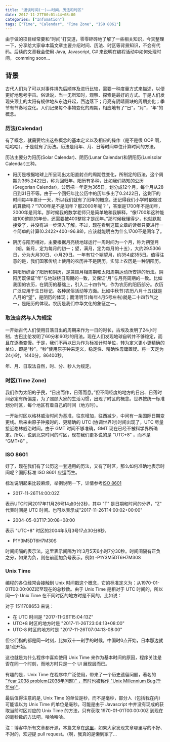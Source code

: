 ```yaml
---
title: "漫谈时间(一)——时间、历法和时区"
date: 2017-11-27T00:01:44+08:00
categories: ["Infomation"]
tags: ["Time", "Calendar", "Time Zone", "ISO 8061"]
---
```


由于做的项目经常要和“时间”打交道，零零碎碎地了解了一些相关知识，今天整理一下，分享给大家😁本篇文章主要介绍时间、历法、时区等背景知识，不会有代码。后续的文章我会使用 Java, Javascript, C# 来说明在编程活动中如何处理时间， comming soon...

## 背景
古代人们为了可以对事件排先后顺序及进行比较，需要一种度量方式来描述，以便更好地思考宇宙。俗话说，当一无所知时，观察、探索是最好的方式。于是人们发现头顶上的太阳有规律地从东边升起，西边落下；月亮有阴晴圆缺的周期变化；季节有节奏地变化。人们记录每个事物变化的周期，相应地有了“日”，“月”，“年”的概念。

### 历法(Calendar)
有了概念，就需要给出这些概念的基本定义以及相应的操作（是不是很 OOP 啊，哈哈哈），于是就有了历法。历法是用年、月、日等时间单位计算时间的方法。

历法主要分为阳历(Solar Calendar)、阴历(Lunar Calendar)和阴阳历(Lunisolar Calendar)三种。

* 阳历是根据地球上所呈现出太阳直射点的周期性变化，所制定的历法，这个周期为365.2422日，称为回归年。阳历有多种，比如我们熟知的公历(Gregorian Calendar)，公历把一年定为365日，划分成12个月，每个月从28日到31日不等。由于一个回归年比公历中的历年多出了0.2422日，这剩下的时间每4年累计一天，所以我们就有了闰年的概念。还记得我们小学时都做过的算数吗？“1700年是不是闰年？那2000年呢？”，答案是1700年不是闰年，2000年是闰年。那时候我的数学老师只是简单地和我解释，“像1700年这种能被100整除的年份，还需要被400整除才是闰年。”那时候我懂得少，也就默默接受了，并没有进一步深入了解。不过，现在看到这篇文章的读者只要进行一个简单的计算(0.2422*400=96.88)，应该就能明白为什么1700不是闰年了。

* 阴历与阳历相对，主要根据月亮绕地球运行一周时间为一个月，称为朔望月（朔，新月，定为每月的初一；望，满月，定为每月的十五），大约29.5306日，分为大月30日、小月29日。一年有12个朔望月，约354或355日。值得注意的是，我们国家传统上使用的农历并不是阴历，实际上农历是一种阴阳历。

* 阴阳历综合了阳历和阴历，是兼顾月相周期和太阳周期运动所安排的历法。阴阳历既保证“年”与地球绕日周期的一致，又保证“月”与月亮周期的一致。比如我国的农历，在阴历的基础上，引入二十四节气，作为农历的阳历部分。农历广泛应用于生日标记、各种民俗活动等方面。比如中秋节(农历八月十五)就是八月的“望”，是阴历的体现；而清明节(每年4月5号左右)就是二十四节气之一，是阳历的体现。农历是我们中华文化的象征之一。

### 取法自然与人为规定
一开始古代人们使用日落日出的周期来作为一日的时长，古埃及发明了24小时制，古巴比伦发明了60分和60秒的用法。现在人们发现地球自转并不够稳定，而且在逐渐变慢。于是，我们不再以日为作为标准计时单位，转为定义更小更精确的单位，即是“秒”。“秒”使用原子钟来定义，稳定性、精确性毋庸置疑。将一天定为24小时，1440分，86400秒。

年、月、日取法自然，时、分、秒人为规定。

### 时区(Time Zone)
我们作为太阳的子民，“日出而作，日落而息。”但不同经度的地方的日出、日落时间必定有所偏差，为了照顾大家的生活习惯，出现了时区的概念。世界按统一标准划分时区，每个地区有着自己的时间（地方时）。

一开始时区以格林威治时间为基准，往东增加，往西减少，中间有一条国际日期变更线。后来由原子钟报时的、更精确的 UTC (协调世界时)时间出现了，UTC 尽量接近格林威治时间。由于 GMT 时间不够准确，GMT 现在已经不被科学界所确定。所以，说到北京时间的时区，现在我们更多说的是 “UTC+8” ，而不是 “GMT+8” 。

### ISO 8601
好了，现在我们有了公历这一套通用的历法，又有了时区，那么如何准确地表示时间呢？国际标准 ISO 8601 应运而生。

标准说明起来比较麻烦，举例说明一下，详情参考[ISO 8601](https://en.wikipedia.org/wiki/ISO_8601)

+ 2017-11-26T14:00:02Z 

表示UTC时间2017年11月26号14点0分2秒，其中 "T" 是日期和时间的分界，"Z" 代表时间是 UTC 时间。也可以表示成"2017-11-26T14:00:02+00:00"

+ 2004-05-03T17:30:08+08:00 

表示 "UTC+8" 时区的2004年5月3号17点30分8秒。

+ P1Y3M5DT6H7M30S 

时间间隔的表示法，这里表示间隔为1年3月5天6小时7分30秒。时间间隔有正负之分，如果为负，则在前面加负号表示。例如 -P1Y3M5DT6H7M30S

### Unix Time
编程的各位经常会接触到 Unix 时间戳这个概念，它的标准定义为：从1970-01-01T00:00:00Z起至现在的总秒数。由于 Unix Time 是相对于 UTC 时间的，所以同一个 Unix Time 在不同时区的地方时是不同的，比如说：

对于 1511708653 来说：

+ 在 UTC 时间是 "2017-11-26T15:04:13Z"
+ UTC+8 时区的地方时是 "2017-11-26T23:04:13+08:00"
+ UTC-8 时区的地方时是 "2017-11-26T07:04:13-08:00"

但它们指的都是同一时刻，比如双十一剁手的时候，中国时0点开始，日本那边就是1点开始。

这也就是为什么程序中喜欢使用 Unix Time 来作为基本时间的原因，程序关注是否在同一个时刻，而地方时只是一个 UI 展现层而已。

有趣的是，Unix Time 在程序中广泛使用，带来了一个历史遗留问题，著名的 ["Year 2038 problem(2038年问题)" ，有时也被称作 "Unix Millennium Bug(千年虫)"](https://zh.wikipedia.org/wiki/2038年问题)，

最后值得注意的是, Unix Time 的单位是秒，而不是毫秒，部分人（包括我在内）可能误以为 Unix Time 的单位是毫秒。可能是由于 Javascript 中并没有现成的获取当前时区对应的 Unix Time 的方法，只有获取 1970-01-01T00:00:00Z 到现在的毫秒数的方法吧，哈哈哈哈。

注：博客中所有文章都开源，本篇文章在[这里](https://github.com/Excited-ccccly/studymakesmehappy.club/blob/master/content/posts/%E6%BC%AB%E8%B0%88%E6%97%B6%E9%97%B4(%E4%B8%80)%E2%80%94%E2%80%94%E6%97%B6%E9%97%B4%E3%80%81%E5%8E%86%E6%B3%95%E5%92%8C%E6%97%B6%E5%8C%BA.md)，如果大家发现文章哪里写的不好、不对的，欢迎提 pull request。（啊，我真的是懒到家了...







